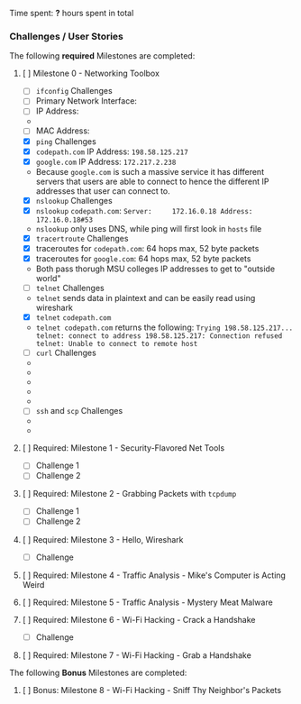 Time spent: **?** hours spent in total 
### Challenges / User Stories
The following **required** Milestones are completed:
1. [ ]  Milestone 0 - Networking Toolbox
    - [ ]  `ifconfig` Challenges
     - [ ]  Primary Network Interface: 
     - [ ]  IP Address: 
      - 
     - [ ]  MAC Address: 
    - [X]  `ping` Challenges
     -  [x]  `codepath.com` IP Address: `198.58.125.217`
     -  [X]  `google.com` IP Address: `172.217.2.238`
      -  Because `google.com` is such a massive service it has different servers that users are able to connect to hence the different IP addresses that user can connect to.
    - [X]  `nslookup` Challenges
     - [X]  `nslookup` `codepath.com`: `Server:     172.16.0.18
Address:    172.16.0.18#53`
      -  `nslookup` only uses DNS, while ping will first look in `hosts` file
    - [X]  `tracertroute` Challenges
     - [X]  traceroutes for `codepath.com`: 64 hops max, 52 byte packets
     - [X]  traceroutes for `google.com`: 64 hops max, 52 byte packets
      -  Both pass thorugh MSU colleges IP addresses to get to "outside world"
    - [ ]  `telnet` Challenges
     -   `telnet` sends data in plaintext and can be easily read using wireshark
     - [X]  `telnet` `codepath.com`
      -  `telnet codepath.com` returns the following: `Trying 198.58.125.217...
telnet: connect to address 198.58.125.217: Connection refused
telnet: Unable to connect to remote host`
    - [ ]  `curl` Challenges
     -
     -
     -
     -
     -
    - [ ]  `ssh` and `scp` Challenges
     -
     -
    
    
1. [ ]  Required: Milestone 1 - Security-Flavored Net Tools
    - [ ]  Challenge 1
    - [ ]  Challenge 2
1. [ ]  Required: Milestone 2 - Grabbing Packets with `tcpdump`
    - [ ]  Challenge 1
    - [ ]  Challenge 2
1. [ ]  Required: Milestone 3 - Hello, Wireshark
    - [ ]  Challenge
1. [ ]  Required: Milestone 4 - Traffic Analysis - Mike's Computer is Acting Weird
1. [ ]  Required: Milestone 5 - Traffic Analysis - Mystery Meat Malware
1. [ ]  Required: Milestone 6 - Wi-Fi Hacking - Crack a Handshake
    - [ ]  Challenge
1. [ ]  Required: Milestone 7 - Wi-Fi Hacking - Grab a Handshake

The following **Bonus** Milestones are completed:
1. [ ] Bonus: Milestone 8 - Wi-Fi Hacking - Sniff Thy Neighbor's Packets

